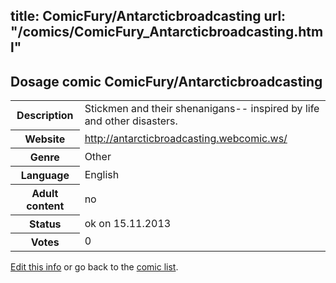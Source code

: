 title: ComicFury/Antarcticbroadcasting
url: "/comics/ComicFury_Antarcticbroadcasting.html"
---
Dosage comic ComicFury/Antarcticbroadcasting
-----------------------------------------

<p id="msg"></p>
<script type="text/javascript">
if (window.location.search === '?edit_info_mail=sent_ok') {
  var elem = document.getElementById("msg");
  elem.innerHTML = 'Edited information sucessfully sent for review, which is usually done daily. Thanks!';
  elem.className = 'ok';
}
</script>
<table class="comicinfo">
<tr>
<th>Description</th><td>Stickmen and their shenanigans-- inspired by life and other disasters.</td>
</tr>
<tr>
<th>Website</th><td><a href="http://antarcticbroadcasting.webcomic.ws/">http://antarcticbroadcasting.webcomic.ws/</a></td>
</tr>
<tr>
<th>Genre</th><td>Other</td>
</tr>
<tr>
<th>Language</th><td>English</td>
</tr>
<tr>
<th>Adult content</th><td>no</td>
</tr>
<tr>
<th>Status</th><td>ok on 15.11.2013</td>
</tr>
<tr>
<th>Votes</th><td>0</td>
</tr>
</table>

[Edit this info](ComicFury_Antarcticbroadcasting_edit.html) or go back to the [comic list](../comic-index.html).
